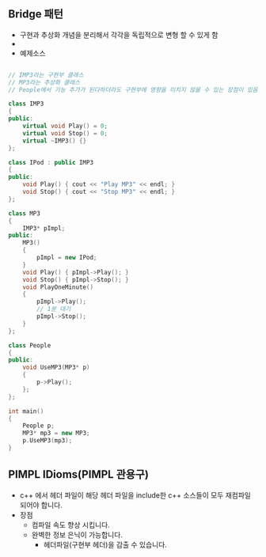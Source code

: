 ## Bridge 패턴 
* 구현과 추상화 개념을 분리해서 각각을 독립적으로 변형 할 수 있게 함
* 
* 예제소스
```c++

// IMP3라는 구현부 클래스
// MP3라는 추상화 클래스
// People에서 기능 추가가 된다하더라도 구현부에 영향을 미치지 않을 수 있는 장점이 있음

class IMP3
{
public:
    virtual void Play() = 0;
    virtual void Stop() = 0;
    virtual ~IMP3() {}
};

class IPod : public IMP3
{
public:
    void Play() { cout << "Play MP3" << endl; }
    void Stop() { cout << "Stop MP3" << endl; }
};

class MP3
{
    IMP3* pImpl;
public:
    MP3() 
    {
        pImpl = new IPod;
    }
    void Play() { pImpl->Play(); }
    void Stop() { pImpl->Stop(); }
    void PlayOneMinute()
    {   
        pImpl->Play();
        // 1분 대기 
        pImpl->Stop();
    }
};

class People
{
public:
    void UseMP3(MP3* p)
    {
        p->Play();
    };
};

int main() 
{
    People p;
    MP3* mp3 = new MP3;
    p.UseMP3(mp3);
}
```

## PIMPL IDioms(PIMPL 관용구)
* c++ 에서 헤더 파일이 해당 헤더 파일을 include한 c++ 소스들이 모두 재컴파일 되어야 합니다.
* 장점
  * 컴파일 속도 향상 시킵니다.
  * 완벽한 정보 은닉이 가능합니다. 
    * 헤더파일(구현부 헤더)을 감출 수 있습니다.
